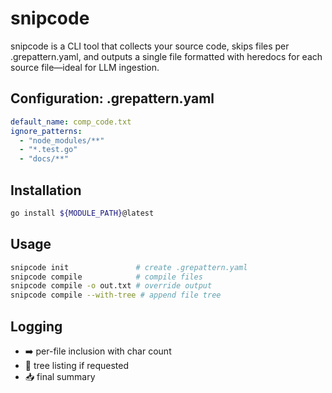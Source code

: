 # snipcode

snipcode is a CLI tool that collects your source code, skips files per .grepattern.yaml, and outputs a single file formatted with heredocs for each source file—ideal for LLM ingestion.

## Configuration: .grepattern.yaml
```yaml
default_name: comp_code.txt
ignore_patterns:
  - "node_modules/**"
  - "*.test.go"
  - "docs/**"
```

## Installation
```bash
go install ${MODULE_PATH}@latest
```

## Usage
```bash
snipcode init               # create .grepattern.yaml
snipcode compile            # compile files
snipcode compile -o out.txt # override output
snipcode compile --with-tree # append file tree
```

## Logging
- ➡️ per-file inclusion with char count
- 🌳 tree listing if requested
- 📥 final summary
